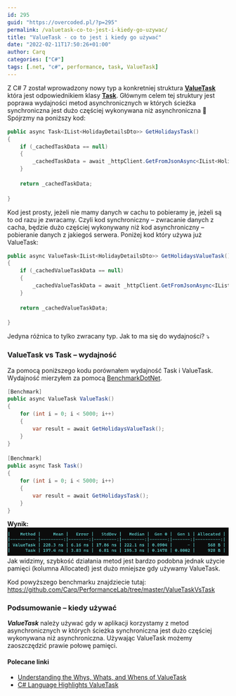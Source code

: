 ```yaml
---
id: 295
guid: "https://overcoded.pl/?p=295"
permalink: /valuetask-co-to-jest-i-kiedy-go-uzywac/
title: "ValueTask - co to jest i kiedy go używać"
date: "2022-02-11T17:50:26+01:00"
author: Carq
categories: ["C#"]
tags: [.net, "c#", performance, task, ValueTask]
---
```


Z C# 7 został wprowadzony nowy typ a konkretniej struktura [**ValueTask**](https://docs.microsoft.com/pl-pl/dotnet/api/system.threading.tasks.valuetask-1?view=net-6.0) która jest odpowiednikiem klasy [**Task**](https://docs.microsoft.com/pl-pl/dotnet/api/system.threading.tasks.task-1?view=net-6.0). Głównym celem tej struktury jest poprawa wydajności metod asynchronicznych w których ścieżka synchroniczna jest dużo częściej wykonywana niż asynchroniczna 🤔 Spójrzmy na poniższy kod:

```csharp
public async Task<IList<HolidayDetailsDto>> GetHolidaysTask()
{
    if (_cachedTaskData == null)
    {
        _cachedTaskData = await _httpClient.GetFromJsonAsync<IList<HolidayDetailsDto>>("https://date.nager.at/api/v2/publicholidays/2022/PL");
    }

    return _cachedTaskData;

}
```

Kod jest prosty, jeżeli nie mamy danych w cachu to pobieramy je, jeżeli są to od razu je zwracamy. Czyli kod synchroniczny – zwracanie danych z cacha, będzie dużo częściej wykonywany niż kod asynchroniczny – pobieranie danych z jakiegoś serwera. Poniżej kod który używa już ValueTask:

```csharp
public async ValueTask<IList<HolidayDetailsDto>> GetHolidaysValueTask()
{
    if (_cachedValueTaskData == null)
    {
        _cachedValueTaskData = await _httpClient.GetFromJsonAsync<IList<HolidayDetailsDto>>("https://date.nager.at/api/v2/publicholidays/2022/PL");
    }

    return _cachedValueTaskData;

}
```

Jedyna różnica to tylko zwracany typ. Jak to ma się do wydajności? ⤵️

### ValueTask vs Task – wydajność

Za pomocą poniższego kodu porównałem wydajność Task i ValueTask. Wydajność mierzyłem za pomocą [](https://github.com/dotnet/BenchmarkDotNet)[BenchmarkDotNet](https://github.com/dotnet/BenchmarkDotNet).

```csharp
[Benchmark]
public async ValueTask ValueTask()
{
    for (int i = 0; i < 5000; i++)
    {
        var result = await GetHolidaysValueTask();
    }
}

[Benchmark]
public async Task Task()
{
    for (int i = 0; i < 5000; i++)
    {
        var result = await GetHolidaysTask();
    }
}
```

**Wynik:**
![](assets/posts/value_task_01.png)
Jak widzimy, szybkość działania metod jest bardzo podobna jednak użycie pamięci (kolumna Allocated) jest dużo mniejsze gdy używamy ValueTask.

Kod powyższego benchmarku znajdziecie tutaj: <https://github.com/Carq/PerformanceLab/tree/master/ValueTaskVsTask>

### Podsumowanie – kiedy używać

**_ValueTask_** należy używać gdy w aplikacji korzystamy z metod asynchronicznych w których ścieżka synchroniczna jest dużo częściej wykonywana niż asynchroniczna. Używając ValueTask możemy zaoszczędzić prawie połowę pamięci.

#### Polecane linki

- [Understanding the Whys, Whats, and Whens of ValueTask](https://devblogs.microsoft.com/dotnet/understanding-the-whys-whats-and-whens-of-valuetask/)
- [C# Language Highlights ValueTask](https://www.youtube.com/watch?v=IN4dRdKlISI)
